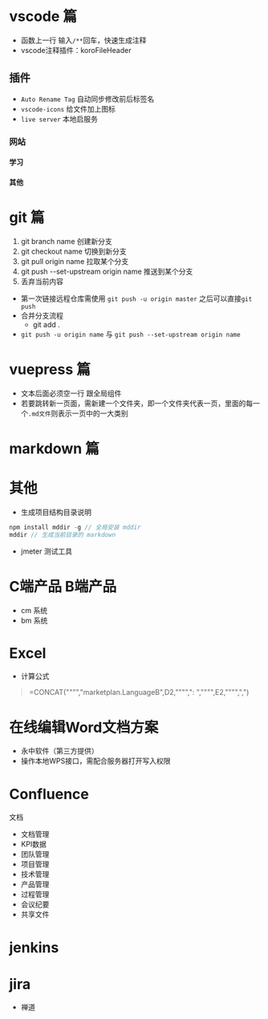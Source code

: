 # vscode 篇
- 函数上一行 输入`/**`回车，快速生成注释
- vscode注释插件：koroFileHeader
## 插件
- `Auto Rename Tag` 自动同步修改前后标签名
- `vscode-icons` 给文件加上图标
- `live server` 本地启服务
### 网站
#### 学习
#### 其他

# git 篇
1. git branch name 创建新分支
2. git checkout name 切换到新分支
3. git pull origin name 拉取某个分支
4. git push --set-upstream origin name 推送到某个分支
5. 丢弃当前内容

- 第一次链接远程仓库需使用 `git push -u origin master` 之后可以直接`git push`
- 合并分支流程
   - git add .
- `git push -u origin name` 与 `git push --set-upstream origin name`
# vuepress 篇
- 文本后面必须空一行 跟全局组件
- 若要跳转新一页面，需新建一个文件夹，即一个文件夹代表一页，里面的每一个`.md文件`则表示一页中的一大类别
<!-- - 命名不能为 index.md -->
# markdown 篇
# 其他
- 生成项目结构目录说明
```js
npm install mddir -g // 全局安装 mddir
mddir // 生成当前目录的 markdown
```
- jmeter 测试工具
# C端产品 B端产品
- cm 系统
- bm 系统
# Excel
- 计算公式
> =CONCAT("""","marketplan.LanguageB",D2,"""",": ","""",E2,"""",",")

# 在线编辑Word文档方案
- 永中软件（第三方提供）
- 操作本地WPS接口，需配合服务器打开写入权限

# Confluence
文档
- 文档管理
- KPI数据
- 团队管理
- 项目管理
- 技术管理
- 产品管理
- 过程管理
- 会议纪要
- 共享文件
# jenkins
# jira
- 禅道

